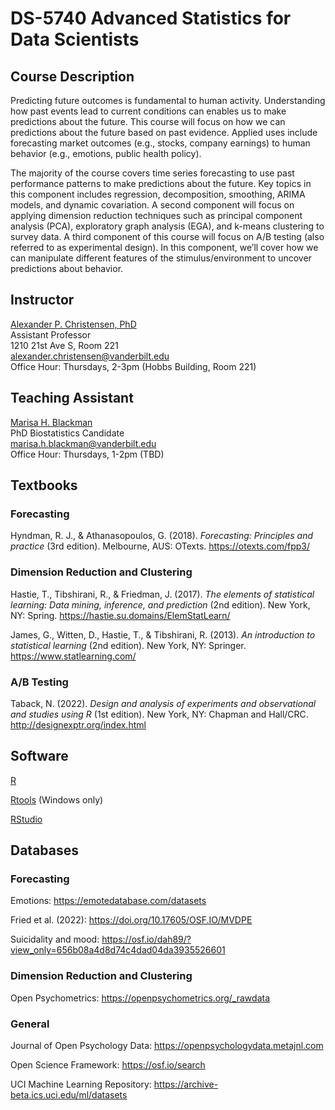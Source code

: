 # DS-5740 Advanced Statistics for Data Scientists

## Course Description

Predicting future outcomes is fundamental to human activity. Understanding how past events lead to current conditions can enables us to make predictions about the future. This course will focus on how we can predictions about the future based on past evidence. Applied uses include forecasting market outcomes (e.g., stocks, company earnings) to human behavior (e.g., emotions, public health policy).

The majority of the course covers time series forecasting to use past performance patterns to make predictions about the future. Key topics in this component includes regression, decomposition, smoothing, ARIMA models, and dynamic covariation. A second component will focus on applying dimension reduction techniques such as principal component analysis (PCA), exploratory graph analysis (EGA), and k-means clustering to survey data. A third component of this course will focus on A/B testing (also referred to as experimental design). In this component, we’ll cover how we can manipulate different features of the stimulus/environment to uncover predictions about behavior.

## Instructor
[Alexander P. Christensen, PhD](https://alexchristensen.github.io/) <br>
Assistant Professor <br>
1210 21st Ave S, Room 221 <br>
[alexander.christensen@vanderbilt.edu](mailto:alexander.christensen@vanderbilt.edu) <br>
Office Hour: Thursdays, 2-3pm (Hobbs Building, Room 221)

## Teaching Assistant
[Marisa H. Blackman](https://www.vanderbilt.edu/biostatistics-graduate/cpt/people/marisa-blackman/) <br>
PhD Biostatistics Candidate <br>
[marisa.h.blackman@vanderbilt.edu](mailto:marisa.h.blackman@vanderbilt.edu) <br>
Office Hour: Thursdays, 1-2pm (TBD)

## Textbooks
### Forecasting
Hyndman, R. J., & Athanasopoulos, G. (2018). *Forecasting: Principles and practice* (3rd edition). Melbourne, AUS: OTexts. https://otexts.com/fpp3/

### Dimension Reduction and Clustering
Hastie, T., Tibshirani, R., & Friedman, J. (2017). *The elements of statistical learning: Data mining, inference, and prediction* (2nd edition). New York, NY: Spring. https://hastie.su.domains/ElemStatLearn/

James, G., Witten, D., Hastie, T., & Tibshirani, R. (2013). *An introduction to statistical learning* (2nd edition). New York, NY: Springer. https://www.statlearning.com/

### A/B Testing
Taback, N. (2022). *Design and analysis of experiments and observational and studies using R* (1st edition). New York, NY: Chapman and Hall/CRC. http://designexptr.org/index.html

## Software
[R](https://cran.r-project.org)

[Rtools](https://cran.r-project.org/bin/windows/Rtools/rtools42/rtools.html) (Windows only)

[RStudio](https://www.rstudio.com/products/rstudio/download/#download)

## Databases
### Forecasting
Emotions: https://emotedatabase.com/datasets

Fried et al. (2022): https://doi.org/10.17605/OSF.IO/MVDPE

Suicidality and mood: https://osf.io/dah89/?view_only=656b08a4d8d74c4dad04da3935526601

### Dimension Reduction and Clustering
Open Psychometrics: https://openpsychometrics.org/_rawdata

### General
Journal of Open Psychology Data: https://openpsychologydata.metajnl.com

Open Science Framework: https://osf.io/search

UCI Machine Learning Repository: https://archive-beta.ics.uci.edu/ml/datasets

